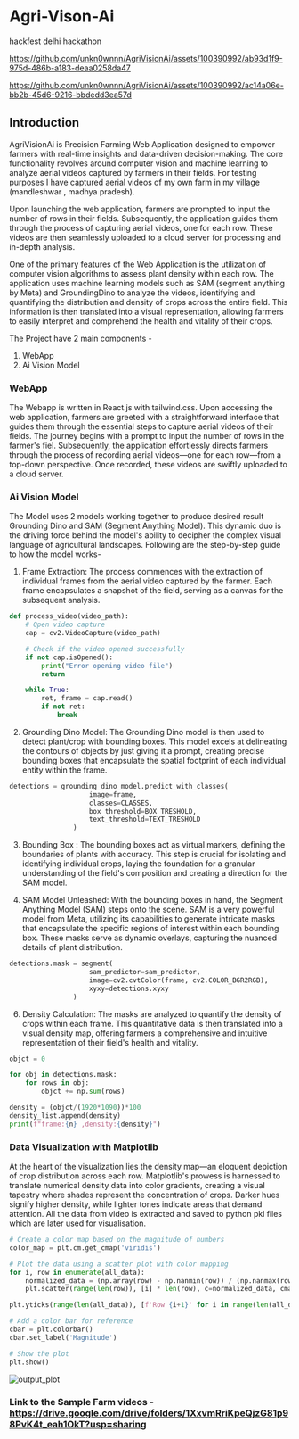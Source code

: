 # Agri-Vison-Ai
hackfest delhi hackathon

https://github.com/unkn0wnnn/AgriVisionAi/assets/100390992/ab93d1f9-975d-486b-a183-deaa0258da47

https://github.com/unkn0wnnn/AgriVisionAi/assets/100390992/ac14a06e-bb2b-45d6-9216-bbdedd3ea57d

## Introduction
AgriVisionAi is Precision Farming Web Application designed to empower farmers with real-time insights and data-driven decision-making.
The core functionality revolves around computer vision and machine learning to analyze aerial videos captured by farmers in their fields.
For testing purposes I have captured aerial videos of my own farm in my village (mandleshwar , madhya pradesh).

Upon launching the web application, farmers are prompted to input the number of rows in their fields. Subsequently, the application guides them through the process of capturing aerial videos, one for each row. These videos are then seamlessly uploaded to a cloud server for processing and in-depth analysis.

One of the primary features of the Web Application is the utilization of computer vision algorithms to assess plant density within each row. The application uses machine learning models such as SAM (segment anything by Meta) and GroundingDino to analyze the videos, identifying and quantifying the distribution and density of crops across the entire field. This information is then translated into a visual representation, allowing farmers to easily interpret and comprehend the health and vitality of their crops.

The Project have 2 main components -
1) WebApp
2) Ai Vision Model

### WebApp
The Webapp is written in React.js with tailwind.css. Upon accessing the web application, farmers are greeted with a straightforward interface that guides them through the essential steps to capture aerial videos of their fields.
The journey begins with a prompt to input the number of rows in the farmer's fiel. Subsequently, the application effortlessly directs farmers through the process of recording aerial videos—one for each row—from a top-down perspective. Once recorded, these videos are swiftly uploaded to a cloud server.

### Ai Vision Model
The Model uses 2 models working together to produce desired result Grounding Dino and SAM (Segment Anything Model). This dynamic duo is the driving force behind the model's ability to decipher the complex visual language of agricultural landscapes. Following are the step-by-step guide to how the model works-

1. Frame Extraction:
The process commences with the extraction of individual frames from the aerial video captured by the farmer. Each frame encapsulates a snapshot of the field, serving as a canvas for the subsequent analysis.
```python
def process_video(video_path):
    # Open video capture
    cap = cv2.VideoCapture(video_path)

    # Check if the video opened successfully
    if not cap.isOpened():
        print("Error opening video file")
        return

    while True:
        ret, frame = cap.read()
        if not ret:
            break
```

2. Grounding Dino Model:
The Grounding Dino model is then used to detect plant/crop with bounding boxes. This model excels at delineating the contours of objects by just giving it a prompt, creating precise bounding boxes that encapsulate the spatial footprint of each individual entity within the frame.
```python
detections = grounding_dino_model.predict_with_classes(
                    image=frame,
                    classes=CLASSES,
                    box_threshold=BOX_TRESHOLD,
                    text_threshold=TEXT_TRESHOLD
                )
```

3. Bounding Box :
The bounding boxes act as virtual markers, defining the boundaries of plants with accuracy. This step is crucial for isolating and identifying individual crops, laying the foundation for a granular understanding of the field's composition and creating a direction for the SAM model.

4. SAM Model Unleashed:
With the bounding boxes in hand, the Segment Anything Model (SAM) steps onto the scene. SAM is a very powerful model from Meta, utilizing its capabilities to generate intricate masks that encapsulate the specific regions of interest within each bounding box. These masks serve as dynamic overlays, capturing the nuanced details of plant distribution.
```python
detections.mask = segment(
                    sam_predictor=sam_predictor,
                    image=cv2.cvtColor(frame, cv2.COLOR_BGR2RGB),
                    xyxy=detections.xyxy
                )
```

6. Density Calculation:
The masks are analyzed to quantify the density of crops within each frame. This quantitative data is then translated into a visual density map, offering farmers a comprehensive and intuitive representation of their field's health and vitality.
```python
objct = 0

for obj in detections.mask:
    for rows in obj:
        objct += np.sum(rows)

density = (objct/(1920*1090))*100
density_list.append(density)
print(f"frame:{n} ,density:{density}")
```

### Data Visualization with Matplotlib
At the heart of the visualization lies the density map—an eloquent depiction of crop distribution across each row. Matplotlib's prowess is harnessed to translate numerical density data into color gradients, creating a visual tapestry where shades represent the concentration of crops. Darker hues signify higher density, while lighter tones indicate areas that demand attention. All the data from video is extracted and saved to python pkl files which are later used for visualisation.
```python
# Create a color map based on the magnitude of numbers
color_map = plt.cm.get_cmap('viridis')

# Plot the data using a scatter plot with color mapping
for i, row in enumerate(all_data):
    normalized_data = (np.array(row) - np.nanmin(row)) / (np.nanmax(row) - np.nanmin(row))
    plt.scatter(range(len(row)), [i] * len(row), c=normalized_data, cmap=color_map, s=150)

plt.yticks(range(len(all_data)), [f'Row {i+1}' for i in range(len(all_data))])

# Add a color bar for reference
cbar = plt.colorbar()
cbar.set_label('Magnitude')

# Show the plot
plt.show()
```
![output_plot](https://github.com/unkn0wnnn/AgriVisionAi/assets/100390992/c611636b-b428-49f3-a138-4b9e3baf7d8b)

### Link to the Sample Farm videos - https://drive.google.com/drive/folders/1XxvmRriKpeQjzG81p98PvK4t_eah1OkT?usp=sharing
